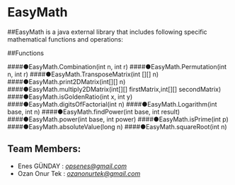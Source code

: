 # EasyMath
##EasyMath is a java external library that includes following specific mathematical functions and operations:

##Functions

####●EasyMath.Combination(int n, int r)
####●EasyMath.Permutation(int n, int r)
####●EasyMath.TransposeMatrix(int [][] n)
####●EasyMath.print2DMatrix(int[][] n)
####●EasyMath.multiply2DMatrix(int[][] firstMatrix,int[][] secondMatrix)
####●EasyMath.isGoldenRatio(int x, int y)
####●EasyMath.digitsOfFactorial(int n)
####●EasyMath.Logarithm(int base, int n)
####●EasyMath.findPower(int base, int result)
####●EasyMath.power(int base, int power)
####●EasyMath.isPrime(int p)
####●EasyMath.absoluteValue(long n)
####●EasyMath.squareRoot(int n) 

## Team Members:
- Enes GÜNDAY   : *opsenes@gmail.com*
- Ozan Onur Tek : *ozanonurtek@gmail.com*
